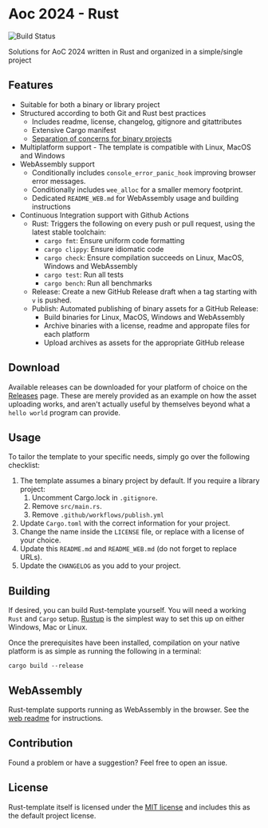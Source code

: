 # Aoc 2024 - Rust

![Build Status](https://github.com/minidmnv/aoc2024-rust/actions/workflows/build.yml/badge.svg)

Solutions for AoC 2024 written in Rust and organized in a simple/single project

## Features

- Suitable for both a binary or library project
- Structured according to both Git and Rust best practices
    - Includes readme, license, changelog, gitignore and gitattributes
    - Extensive Cargo manifest
    - [Separation of concerns for binary projects](https://doc.rust-lang.org/stable/book/ch12-03-improving-error-handling-and-modularity.html?highlight=separation,concerns#separation-of-concerns-for-binary-projects)
- Multiplatform support - The template is compatible with Linux, MacOS and Windows
- WebAssembly support
    - Conditionally includes `console_error_panic_hook` improving browser error messages.
    - Conditionally includes `wee_alloc` for a smaller memory footprint.
    - Dedicated `README_WEB.md` for WebAssembly usage and building instructions
- Continuous Integration support with Github Actions
    - Rust: Triggers the following on every push or pull request, using the latest stable toolchain:
        - `cargo fmt`: Ensure uniform code formatting
        - `cargo clippy`: Ensure idiomatic code
        - `cargo check`: Ensure compilation succeeds on Linux, MacOS, Windows and WebAssembly
        - `cargo test`: Run all tests
        - `cargo bench`: Run all benchmarks
    - Release: Create a new GitHub Release draft when a tag starting with `v` is pushed.
    - Publish: Automated publishing of binary assets for a GitHub Release:
        - Build binaries for Linux, MacOS, Windows and WebAssembly
        - Archive binaries with a license, readme and appropate files for each platform
        - Upload archives as assets for the appropriate GitHub release

## Download

Available releases can be downloaded for your platform of choice on the [Releases](https://github.com/zaszi/rust-template/releases) page. These are merely provided as an example on how the asset uploading works, and aren't actually useful by themselves beyond what a `hello world` program can provide.

## Usage

To tailor the template to your specific needs, simply go over the following
checklist:

1. The template assumes a binary project by default. If you require a library project:
    1. Uncomment Cargo.lock in `.gitignore`.
    2. Remove `src/main.rs`.
    3. Remove `.github/workflows/publish.yml`
2. Update `Cargo.toml` with the correct information for your project.
3. Change the name inside the `LICENSE` file, or replace with a license of your choice.
4. Update this `README.md` and `README_WEB.md` (do not forget to replace URLs).
5. Update the `CHANGELOG` as you add to your project.

## Building

If desired, you can build Rust-template yourself. You will need a working `Rust` and `Cargo` setup. [Rustup](https://rustup.rs/) is the simplest way to set this up on either Windows, Mac or Linux.

Once the prerequisites have been installed, compilation on your native platform is as simple as running the following in a terminal:

```
cargo build --release
```

## WebAssembly

Rust-template supports running as WebAssembly in the browser. See the [web readme](README_WEB.md) for instructions.

## Contribution

Found a problem or have a suggestion? Feel free to open an issue.

## License

Rust-template itself is licensed under the [MIT license](LICENSE) and includes this as the default project license.
